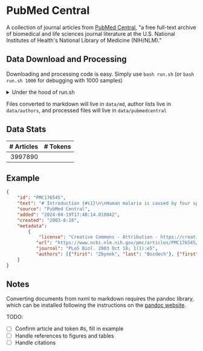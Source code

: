 # PubMed Central

A collection of journal articles from [PubMed Central](https://www.ncbi.nlm.nih.gov/pmc/), "a free full-text archive of biomedical and life sciences journal literature at the U.S. National Institutes of Health's National Library of Medicine (NIH/NLM)."

## Data Download and Processing

Downloading and processing code is easy. Simply use `bash run.sh` (or `bash run.sh 1000` for debugging with 1000 samples)

<details>
<summary>Under the hood of run.sh</summary>
Run.sh has 3 main steps:

1. Download the list of all articles with `bash get-filelist.sh`
2. Download the data and convert from nxml to markdown with `bash download-and-convert-to-md.sh`
3. Convert the data to the Dolma format with `python to-dolma.py`
</details>

Files converted to markdown will live in `data/md`, author lists live in `data/authors`, and processed files will live in `data/pubmedcentral`

## Data Stats

| # Articles | # Tokens |
| ---------: | -------: |
|    3997890 |          |

## Example

``` json
{
    "id": "PMC176545",
    "text": "# Introduction {#s1}\n\nHuman malaria is caused by four species of the parasitic protozoan genus...",
    "source": "PubMed Central",
    "added": "2024-04-19T17:48:14.010842",
    "created": "2003-8-18",
    "metadata":
        {
            "license": "Creative Commons - Attribution - https://creativecommons.org/licenses/by/4.0/",
           "url": "https://www.ncbi.nlm.nih.gov/pmc/articles/PMC176545/",
           "journal": "PLoS Biol. 2003 Oct 18; 1(1):e5",
           "authors": [{"first": "Zbynek", "last": "Bozdech"}, {"first": "Manuel", "last": "Llin\u00e1s"}, {"first": "Brian Lee", "last": "Pulliam"}, {"first": "Edith D", "last": "Wong"}, {"first": "Jingchun", "last": "Zhu"}, {"first": "Joseph L", "last": "DeRisi"}],
    }
}
```

## Notes
Converting documents from nxml to markdown requires the pandoc library, which can be installed following the instructions on the [pandoc website](https://pandoc.org/installing.html).


TODO:
- [ ] Confirm article and token #s, fill in example
- [ ] Handle references to figures and tables
- [ ] Handle citations
